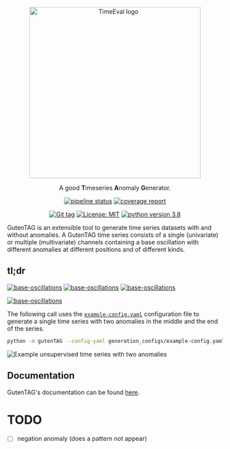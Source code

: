 <div align="center">
    <img width="400px" src="./logo_transparent.png" alt="TimeEval logo"/>
    <p>
    A good <strong>T</strong>imeseries <strong>A</strong>nomaly <strong>G</strong>enerator.
    </p>

[![pipeline status](https://gitlab.hpi.de/akita/guten-tag/badges/main/pipeline.svg)](https://gitlab.hpi.de/akita/guten-tag/-/commits/main)
[![coverage report](https://gitlab.hpi.de/akita/guten-tag/badges/main/coverage.svg)](https://gitlab.hpi.de/akita/guten-tag/-/commits/main)

[![Git tag](https://img.shields.io/badge/tag-0.2.0-blue)](setup.py)
[![License: MIT](https://img.shields.io/badge/License-MIT-yellow.svg)](https://opensource.org/licenses/MIT)
[![python version 3.8](https://img.shields.io/badge/python-3.8-blue)](setup.py)

</div>

GutenTAG is an extensible tool to generate time series datasets with and without anomalies.
A GutenTAG time series consists of a single (univariate) or multiple (multivariate) channels containing a base oscillation with different anomalies at different positions and of different kinds.

## tl;dr

[![base-oscillations](https://img.shields.io/badge/base_oscillations-7-3a4750?style=for-the-badge)](./doc/introduction/base-oscillations.md)
[![base-oscillations](https://img.shields.io/badge/anomaly_types-10-f6c90b?style=for-the-badge)](./doc/introduction/anomaly-types.md)
[![base-oscillations](https://img.shields.io/badge/add--ons-1-f64e8b?style=for-the-badge)](./doc/advanced-features.md)

[![base-oscillations](https://img.shields.io/badge/easy_config-YAML-3a4750?style=for-the-badge)](./doc/usage.md)

The following call uses the [`example-config.yaml`](generation_configs/example-config.yaml) configuration file to generate a single time series with two anomalies in the middle and the end of the series.

```bash
python -m gutenTAG --config-yaml generation_configs/example-config.yaml --seed 11 --no-save --plot
```

![Example unsupervised time series with two anomalies](example-ts.png)

## Documentation

GutenTAG's documentation can be found [here](doc/index.md).


# TODO

- [ ] negation anomaly (does a pattern not appear)
